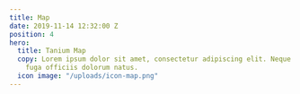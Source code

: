 ```yaml
---
title: Map
date: 2019-11-14 12:32:00 Z
position: 4
hero:
  title: Tanium Map
  copy: Lorem ipsum dolor sit amet, consectetur adipiscing elit. Neque itaque, molestiae
    fuga officiis dolorum natus.
  icon image: "/uploads/icon-map.png"
---
```


